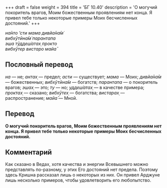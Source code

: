 +++
draft = false
weight = 394
title = 'БГ 10.40'
description = 'О могучий покоритель врагов, Моим божественным проявлениям нет конца. Я привел тебе только некоторые примеры Моих бесчисленных достояний.'
+++

_на̄нто ’сти мама дивйа̄на̄м̇  
вибхӯтӣна̄м̇ парантапа  
эша тӯддеш́атах̣ прокто  
вибхӯтер вистаро майа̄_

## Пословный перевод

_на_ — не; _антах̣_ — предел; _асти_ — существует; _мама_ — Моих; _дивйа̄на̄м_ — божественных; _вибхӯтӣна̄м_ — богатств; _парантапа_ — о покоритель врагов; _эшах̣_ — это; _ту_ — но; _уддеш́атах̣_ — в качестве примера; _проктах̣_ — сказано; _вибхӯтех̣_ — богатства; _вистарах̣_ — распространение; _майа̄_ — Мной.

## Перевод

**О могучий покоритель врагов, Моим божественным проявлениям нет конца. Я привел тебе только некоторые примеры Моих бесчисленных достояний.**

## Комментарий

Как сказано в Ведах, хотя качества и энергии Всевышнего можно представлять по-разному, у этих Его достояний нет предела. Поэтому здесь Кришна рассказал лишь о некоторых из них. Он привел Арджуне лишь несколько примеров, чтобы удовлетворить его любопытство.
